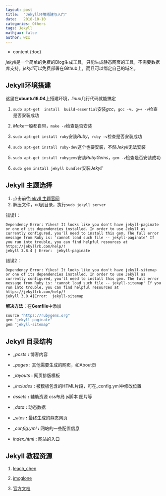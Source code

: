 ```yaml
---
layout: post
title:  "Jekyll环境搭建与入门"
date:   2018-10-10
categories: Others
tags: Jekyll
mathjax: false
author: wzx
---
```


* content
{:toc}

*jekyll*是一个简单的免费的Blog生成工具，只能生成静态网页的工具，不需要数据库支持。*jekyll*可以免费部署在Github上，而且可以绑定自己的域名。




## Jekyll环境搭建
这里在**ubuntu16.04**上搭建环境，*linux*几行代码就能搞定

1. `sudo apt-get  install  build-essential`安装*gcc*，`gcc -v`、`g++ -v`检查是否安装成功

2.  *Make*一般都自带，`make -v`检查是否安装

3. `sudo apt-get install ruby`安装*Ruby*，`ruby -v`检查是否安装成功

4. `sudo apt-get install ruby-dev`这个也要安装，不然*Jekyll*无法安装

4. `sudo apt-get install rubygems`安装*RubyGems*，`gem -v`检查是否安装成功

5. `sudo gem install jekyll bundler`安装*Jekyll*

## Jekyll 主题选择
1. 点击前往[jekyll 主题官网](https://link.jianshu.com/?t=http%3A%2F%2Fjekyllthemes.org%2F)
2. 解压文件，cd到目录，执行`sudo jekyll server`

错误1：
```
Dependency Error: Yikes! It looks like you don't have jekyll-paginate or one of its dependencies installed. In order to use Jekyll as currently configured, you'll need to install this gem. The full error message from Ruby is: 'cannot load such file -- jekyll-paginate' If you run into trouble, you can find helpful resources at https://jekyllrb.com/help/!
jekyll 3.8.4 | Error:  jekyll-paginate
```

错误2：
```
Dependency Error: Yikes! It looks like you don't have jekyll-sitemap or one of its dependencies installed. In order to use Jekyll as currently configured, you'll need to install this gem. The full error message from Ruby is: 'cannot load such file -- jekyll-sitemap' If you run into trouble, you can find helpful resources at https://jekyllrb.com/help/!
jekyll 3.8.4|Error:  jekyll-sitemap
```

**解决方法**：在**Gemfile**中添加
```ruby
source "https://rubygems.org"
gem "jekyll-paginate"
gem "jekyll-sitemap"
```

## Jekyll 目录结构
* *_posts* **:** 博客内容

*  *_pages* **:** 其他需要生成的网页，如About页

*  *_layouts* **:** 网页排版模板

*  *_includes* **:** 被模板包含的HTML片段，可在_config.yml中修改位置

*  *assets* **:** 辅助资源 css布局 js脚本 图片等

*  *_data* **:** 动态数据

*  *_sites* **:** 最终生成的静态网页

* *_config.yml* **:** 网站的一些配置信息

*  *index.html* **:** 网站的入口

## Jekyll 教程资源
1. [leach_chen](https://www.jianshu.com/p/9f71e260925d)

2. [jmcglone](http://jmcglone.com/guides/github-pages/)

3. [官方文档](https://jekyllrb.com/docs/)

